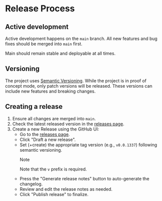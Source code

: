 # Release Process

## Active development

Active development happens on the `main` branch.
All new features and bug fixes should be merged into `main` first.

Main should remain stable and deployable at all times.

## Versioning

The project uses [Semantic Versioning](https://semver.org/).
While the project is in proof of concept mode, only patch versions will be released.
These versions can include new features and breaking changes.

## Creating a release

1. Ensure all changes are merged into `main`.
2. Check the latest released version in the [releases page](https://github.com/manusa/ai-cli/releases).
3. Create a new Release using the GitHub UI:
   - Go to the [releases page](https://github.com/manusa/ai-cli/releases).
   - Click "Draft a new release".
   - Set (+create) the appropriate tag version (e.g., `v0.0.1337`) following semantic versioning.
     > [!NOTE]
     > Note that the `v` prefix is required.
   - Press the "Generate release notes" button to auto-generate the changelog.
   - Review and edit the release notes as needed.
   - Click "Publish release" to finalize.
